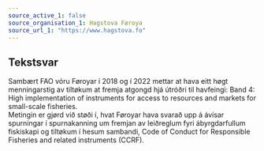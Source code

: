```yaml
---
source_active_1: false
source_organisation_1: Hagstova Føroya
source_url_1: "https://www.hagstova.fo"
---
```

## Tekstsvar  
Sambært FAO vóru Føroyar í 2018 og í 2022 mettar at hava eitt høgt menningarstig av tiltøkum at fremja atgongd hjá útróðri til havfeingi: Band 4: High implementation of instruments for access to resources and markets for small-scale fisheries.  
Metingin er gjørd við støði í, hvat Føroyar hava svarað upp á ávísar spurningar í spurnakanning um fremjan av leiðreglum fyri ábyrgdarfullum fiskiskapi og tiltøkum í hesum sambandi, Code of Conduct for Responsible Fisheries and related instruments (CCRF).
